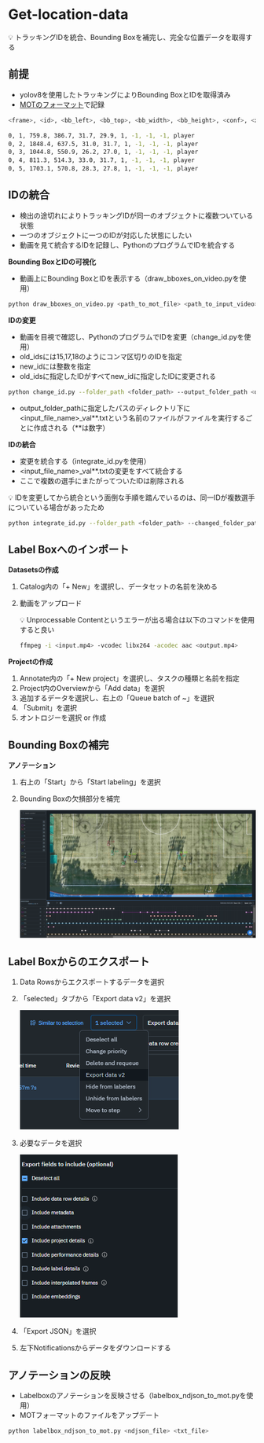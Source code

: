 # Get-location-data

<aside>
💡 トラッキングIDを統合、Bounding Boxを補完し、完全な位置データを取得する

</aside>


## 前提

- yolov8を使用したトラッキングによりBounding BoxとIDを取得済み
- [MOTのフォーマット](https://motchallenge.net/instructions/)で記録

```bash
<frame>, <id>, <bb_left>, <bb_top>, <bb_width>, <bb_height>, <conf>, <x>, <y>, <z>, <class>
```

```bash
0, 1, 759.8, 386.7, 31.7, 29.9, 1, -1, -1, -1, player
0, 2, 1848.4, 637.5, 31.0, 31.7, 1, -1, -1, -1, player
0, 3, 1044.8, 550.9, 26.2, 27.0, 1, -1, -1, -1, player
0, 4, 811.3, 514.3, 33.0, 31.7, 1, -1, -1, -1, player
0, 5, 1703.1, 570.8, 28.3, 27.8, 1, -1, -1, -1, player
```

## IDの統合

- 検出の途切れによりトラッキングIDが同一のオブジェクトに複数ついている状態
- 一つのオブジェクトに一つのIDが対応した状態にしたい
- 動画を見て統合するIDを記録し、PythonのプログラムでIDを統合する

**Bounding BoxとIDの可視化**

- 動画上にBounding BoxとIDを表示する（draw_bboxes_on_video.pyを使用）

```bash
python draw_bboxes_on_video.py <path_to_mot_file> <path_to_input_video> <path_to_output_video>
```

**IDの変更**

- 動画を目視で確認し、PythonのプログラムでIDを変更（change_id.pyを使用）
- old_idsには15,17,18のようにコンマ区切りのIDを指定
- new_idには整数を指定
- old_idsに指定したIDがすべてnew_idに指定したIDに変更される

```bash
python change_id.py --folder_path <folder_path> --output_folder_path <output_folder_path> <file_name> <old_ids> <new_id>
```

- output_folder_pathに指定したパスのディレクトリ下に<input_file_name>_val**.txtという名前のファイルがファイルを実行するごとに作成される（**は数字）

**IDの統合**

- 変更を統合する（integrate_id.pyを使用）
- <input_file_name>_val**.txtの変更をすべて統合する
- ここで複数の選手にまたがってついたIDは削除される

<aside>
💡 IDを変更してから統合という面倒な手順を踏んでいるのは、同一IDが複数選手についている場合があったため

</aside>

```bash
python integrate_id.py --folder_path <folder_path> --changed_folder_path <changed_folder_path> --file_name <file_name> --output_folder_path <output_folder_path>
```

## Label Boxへのインポート

**Datasetsの作成**

1. Catalog内の「+ New」を選択し、データセットの名前を決める
2. 動画をアップロード
    
    <aside>
    💡 Unprocessable Contentというエラーが出る場合は以下のコマンドを使用すると良い
    
    </aside>
    
    ```bash
    ffmpeg -i <input.mp4> -vcodec libx264 -acodec aac <output.mp4>
    ```
    

**Projectの作成**

1. Annotate内の「+ New project」を選択し、タスクの種類と名前を指定
2. Project内のOverviewから「Add data」を選択
3. 追加するデータを選択し、右上の「Queue batch of ~」を選択
4. 「Submit」を選択
5. オントロジーを選択 or 作成

## Bounding Boxの補完

**アノテーション**

1. 右上の「Start」から「Start labeling」を選択
2. Bounding Boxの欠損部分を補完
    
    ![annotation.png](fig/annotation.png)
    

## Label Boxからのエクスポート

1. Data Rowsからエクスポートするデータを選択
2. 「selected」タブから「Export data v2」を選択
    
    ![how_to_export.png](fig/how_to_export.png)
    
3. 必要なデータを選択
    
    ![select_data.png](fig/select_data.png)
    
4. 「Export JSON」を選択
5. 左下Notificationsからデータをダウンロードする

## アノテーションの反映

- Labelboxのアノテーションを反映させる（labelbox_ndjson_to_mot.pyを使用）
- MOTフォーマットのファイルをアップデート

```bash
python labelbox_ndjson_to_mot.py <ndjson_file> <txt_file>
```
